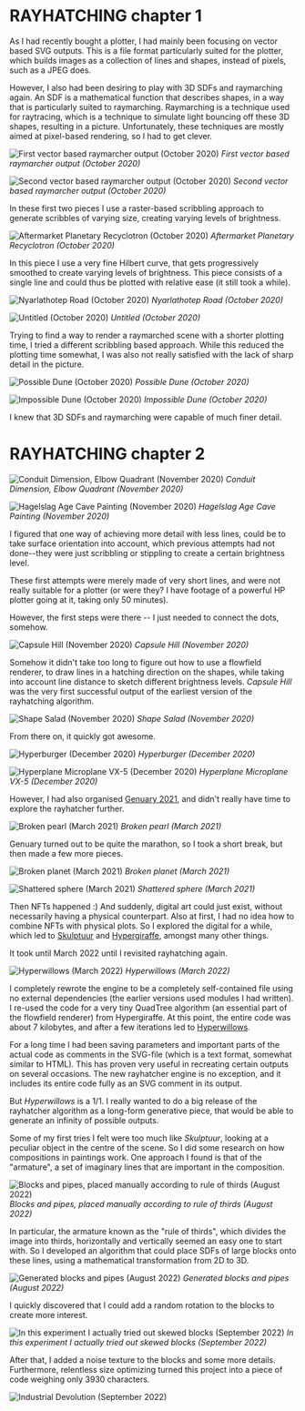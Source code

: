 # RAYHATCHING chapter 1

As I had recently bought a plotter, I had mainly been focusing on vector based SVG outputs. This is a file format particularly suited for the plotter, which builds images as a collection of lines and shapes, instead of pixels, such as a JPEG does.

However, I also had been desiring to play with 3D SDFs and raymarching again. An SDF is a mathematical function that describes shapes, in a way that is particularly suited to raymarching. Raymarching is a technique used for raytracing, which is a technique to simulate light bouncing off these 3D shapes, resulting in a picture. Unfortunately, these techniques are mostly aimed at pixel-based rendering, so I had to get clever.

![First vector based raymarcher output (October 2020)](ramen-2020-10-16-23-36-25-s3240.jpg)
*First vector based raymarcher output (October 2020)*

![Second vector based raymarcher output (October 2020)](ramen-2020-10-17-15-21-16-s3240.jpg)
*Second vector based raymarcher output (October 2020)*

In these first two pieces I use a raster-based scribbling approach to generate scribbles of varying size, creating varying levels of brightness.

![Aftermarket Planetary Recyclotron (October 2020)](ramen-2020-10-18-17-36-38-s3240.jpg)
*Aftermarket Planetary Recyclotron (October 2020)*

In this piece I use a very fine Hilbert curve, that gets progressively smoothed to create varying levels of brightness. This piece consists of a single line and could thus be plotted with relative ease (it still took a while).

![Nyarlathotep Road (October 2020)](ramen2-2020-10-21-13-52-33-s3240.jpg)
*Nyarlathotep Road (October 2020)*

![Untitled (October 2020)](ramen5-2020-10-30-14-53-37-s3240)
*Untitled (October 2020)*

Trying to find a way to render a raymarched scene with a shorter plotting time, I tried a different scribbling based approach. While this reduced the plotting time somewhat, I was also not really satisfied with the lack of sharp detail in the picture.

![Possible Dune (October 2020)](ramen3-2020-10-23-23-51-10-s3240.jpg)
*Possible Dune (October 2020)*

![Impossible Dune (October 2020)](ramen3-2020-10-24-19-07-53-s3240.jpg)
*Impossible Dune (October 2020)*

I knew that 3D SDFs and raymarching were capable of much finer detail.

# RAYHATCHING chapter 2

![Conduit Dimension, Elbow Quadrant (November 2020)](dingo0-2020-11-11-21-43-55-s3240.jpg)
*Conduit Dimension, Elbow Quadrant (November 2020)*

![Hagelslag Age Cave Painting (November 2020)](dingo1-2020-11-17-12-36-54-s3240.jpg)
*Hagelslag Age Cave Painting (November 2020)*

I figured that one way of achieving more detail with less lines, could be to take surface orientation into account, which previous attempts had not done--they were just scribbling or stippling to create a certain brightness level.

These first attempts were merely made of very short lines, and were not really suitable for a plotter (or were they? I have footage of a powerful HP plotter going at it, taking only 50 minutes).

However, the first steps were there -- I just needed to connect the dots, somehow.

![Capsule Hill (November 2020)](dingo2-2020-11-25-19-27-41-s3240.jpg)
*Capsule Hill (November 2020)*

Somehow it didn't take too long to figure out how to use a flowfield renderer, to draw lines in a hatching direction on the shapes, while taking into account line distance to sketch different brightness levels. *Capsule Hill* was the very first successful output of the earliest version of the rayhatching algorithm.

![Shape Salad (November 2020)](dingo2-2020-11-26-19-45-23-s3240.jpg)
*Shape Salad (November 2020)*

From there on, it quickly got awesome.

![Hyperburger (December 2020)](dego0-2020-12-14-17-07-31-s3240.jpg)
*Hyperburger (December 2020)*

![Hyperplane Microplane VX-5 (December 2020)](dego2-2020-12-23-17-13-55-s3240.jpg)
*Hyperplane Microplane VX-5 (December 2020)*

However, I had also organised [Genuary 2021](genuary2021.github.io), and didn't really have time to explore the rayhatcher further.

![Broken pearl (March 2021)](rama-2021-03-06-13-48-25-s3240.jpg)
*Broken pearl (March 2021)*

Genuary turned out to be quite the marathon, so I took a short break, but then made a few more pieces. 

![Broken planet (March 2021)](rama3-2021-03-12-13-00-52-s3240.jpg)
*Broken planet (March 2021)*

![Shattered sphere (March 2021)](rama3-2021-03-10-15-57-10-s3240.jpg)
*Shattered sphere (March 2021)*

Then NFTs happened :) And suddenly, digital art could just exist, without necessarily having a physical counterpart. Also at first, I had no idea how to combine NFTs with physical plots. So I explored the digital for a while, which led to [Skulptuur](https://www.artblocks.io/collections/curated/projects/0xa7d8d9ef8d8ce8992df33d8b8cf4aebabd5bd270/173) and [Hypergiraffe](https://www.fxhash.xyz/generative/slug/hypergiraffe), amongst many other things.

It took until March 2022 until I revisited rayhatching again.

![Hyperwillows (March 2022)](2022-06-26-15-37-hyperwillows5e-hatched2-s3240.jpg)
*Hyperwillows (March 2022)*

I completely rewrote the engine to be a completely self-contained file using no external dependencies (the earlier versions used modules I had written). I re-used the code for a very tiny QuadTree algorithm (an essential part of the flowfield renderer) from Hypergiraffe. At this point, the entire code was about 7 kilobytes, and after a few iterations led to [Hyperwillows](https://verse.works/artworks/90e9d550-18e5-40d4-bb07-048d21a5cc52).

For a long time I had been saving parameters and important parts of the actual code as comments in the SVG-file (which is a text format, somewhat similar to HTML). This has proven very useful in recreating certain outputs on several occasions. The new rayhatcher engine is no exception, and it includes its entire code fully as an SVG comment in its output.

But *Hyperwillows* is a 1/1. I really wanted to do a big release of the rayhatcher algorithm as a long-form generative piece, that would be able to generate an infinity of possible outputs.

Some of my first tries I felt were too much like *Skulptuur*, looking at a peculiar object in the centre of the scene. So I did some research on how compositions in paintings work. One approach I found is that of the "armature", a set of imaginary lines that are important in the composition. 

![Blocks and pipes, placed manually according to rule of thirds (August 2022)](2022-08-21-23-55-pipes5-s3240.jpg)
*Blocks and pipes, placed manually according to rule of thirds (August 2022)*

In particular, the armature known as the "rule of thirds", which divides the image into thirds, horizontally and vertically seemed an easy one to start with. So I developed an algorithm that could place SDFs of large blocks onto these lines, using a mathematical transformation from 2D to 3D.

![Generated blocks and pipes (August 2022)](2022-08-31-14-20-pipesgm-s3240.jpg)
*Generated blocks and pipes (August 2022)*

I quickly discovered that I could add a random rotation to the blocks to create more interest.

![In this experiment I actually tried out skewed blocks (September 2022)](2022-09-15-125pip4-s3240.jpg)
*In this experiment I actually tried out skewed blocks (September 2022)*

After that, I added a noise texture to the blocks and some more details. Furthermore, relentless size optimizing turned this project into a piece of code weighing only 3930 characters.

![Industrial Devolution (September 2022)](2022-09-20-xnor-brightmomentsposter-s3240.jpg)
